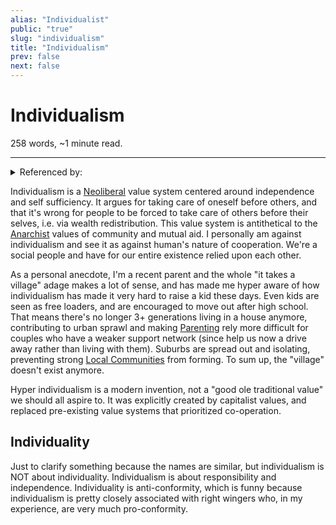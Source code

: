 ```yaml
---
alias: "Individualist"
public: "true"
slug: "individualism"
title: "Individualism"
prev: false
next: false
---
```

<script setup>
import { data } from '../../git.data.ts';
import { useData } from 'vitepress';
const pageData = useData();
</script>
<h1 class="p-name">Individualism</h1>
<p>258 words, ~1 minute read. <span v-html="data[`site/${pageData.page.value.relativePath}`]" /></p>
<hr/>

<details><summary>Referenced by:</summary><a href="/garden/anarchism/index.md">Anarchism</a><a href="/garden/anti-intellectualism/index.md">Anti-Intellectualism</a><a href="/garden/local-communities/index.md">Local Communities</a><a href="/garden/motivation/index.md">Motivation</a><a href="/garden/neoliberalism/index.md">Neoliberalism</a><a href="/garden/solidarity/index.md">Solidarity</a></details>

Individualism is a [Neoliberal](/garden/neoliberalism/index.md) value system centered around independence and self sufficiency. It argues for taking care of oneself before others, and that it's wrong for people to be forced to take care of others before their selves, i.e. via wealth redistribution. This value system is antithetical to the [Anarchist](/garden/anarchism/index.md) values of community and mutual aid. I personally am against individualism and see it as against human's nature of cooperation. We're a social people and have for our entire existence relied upon each other.

As a personal anecdote, I'm a recent parent and the whole "it takes a village" adage makes a lot of sense, and has made me hyper aware of how individualism has made it very hard to raise a kid these days. Even kids are seen as free loaders, and are encouraged to move out after high school. That means there's no longer 3+ generations living in a house anymore, contributing to urban sprawl and making [Parenting](/garden/parenting/index.md) rely more difficult for couples who have a weaker support network (since help us now a drive away rather than living with them). Suburbs are spread out and isolating, preventing strong [Local Communities](/garden/local-communities/index.md) from forming. To sum up, the "village" doesn't exist anymore.

Hyper individualism is a modern invention, not a "good ole traditional value" we should all aspire to. It was explicitly created by capitalist values, and replaced pre-existing value systems that prioritized co-operation.

## Individuality

Just to clarify something because the names are similar, but individualism is NOT about individuality. Individualism is about responsibility and independence. Individuality is anti-conformity, which is funny because individualism is pretty closely associated with right wingers who, in my experience, are very much pro-conformity.